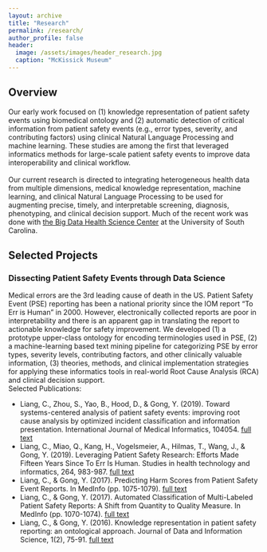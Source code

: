 ```yaml
---
layout: archive
title: "Research"
permalink: /research/
author_profile: false
header:
  image: /assets/images/header_research.jpg
  caption: "McKissick Museum"
---
```


## Overview
Our early work focused on (1) knowledge representation of patient safety events using biomedical ontology and (2) automatic detection of critical information from patient safety events (e.g., error types, severity, and contributing factors) using clinical Natural Language Processing and machine learning. These studies are among the first that leveraged informatics methods for large-scale patient safety events to improve data interoperability and clinical workflow. <br/>
<br/>
Our current research is directed to integrating heterogeneous health data from multiple dimensions, medical knowledge representation, machine learning, and clinical Natural Language Processing to  be used for augmenting precise, timely, and interpretable screening, diagnosis, phenotyping, and clinical decision support. Much of the recent work was done with [the Big Data Health Science Center](https://bigdata.sc.edu) at the University of South Carolina.<br/>

## Selected Projects
### Dissecting Patient Safety Events through Data Science
Medical errors are the 3rd leading cause of death in the US. Patient Safety Event (PSE) reporting has been a national priority since the IOM report “To Err is Human” in 2000. However, electronically collected reports are poor in interpretability and there is an apparent gap in translating the report to actionable knowledge for safety improvement. We developed (1) a prototype upper-class ontology for encoding terminologies used in PSE, (2) a machine-learning based text mining pipeline for categorizing PSE by error types, severity levels, contributing factors, and other clinically valuable information, (3) theories, methods, and clinical implementation strategies for applying these informatics tools in real-world Root Cause Analysis (RCA) and clinical decision support.<br/>
Selected Publications:<br/>
- Liang, C., Zhou, S., Yao, B., Hood, D., & Gong, Y. (2019). Toward systems-centered analysis of patient safety events: improving root cause analysis by optimized incident classification and information presentation. International Journal of Medical Informatics, 104054. [full text](https://www.sciencedirect.com/science/article/pii/S1386505619308792)
- Liang, C., Miao, Q., Kang, H., Vogelsmeier, A., Hilmas, T., Wang, J., & Gong, Y. (2019). Leveraging Patient Safety Research: Efforts Made Fifteen Years Since To Err Is Human. Studies in health technology and informatics, 264, 983-987. [full text](http://ebooks.iospress.nl/publication/52136)
- Liang, C., & Gong, Y. (2017). Predicting Harm Scores from Patient Safety Event Reports. In MedInfo (pp. 1075-1079). [full text](http://ebooks.iospress.nl/publication/48320)
- Liang, C., & Gong, Y. (2017). Automated Classification of Multi-Labeled Patient Safety Reports: A Shift from Quantity to Quality Measure. In MedInfo (pp. 1070-1074). [full text](http://ebooks.iospress.nl/Extern/EnterMedLine.aspx?ISSN=0926-9630&Volume=245&SPage=1070)
- Liang, C., & Gong, Y. (2016). Knowledge representation in patient safety reporting: an ontological approach. Journal of Data and Information Science, 1(2), 75-91. [full text](https://content.sciendo.com/view/journals/jdis/1/2/article-p75.xml)
